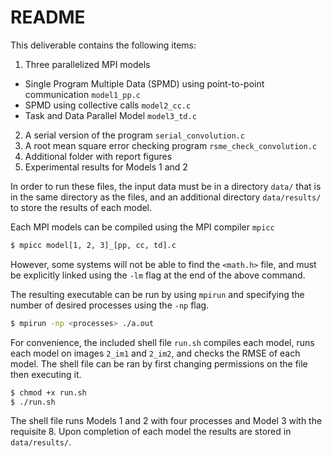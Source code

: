 # README

This deliverable contains the following items:
1. Three parallelized MPI models
- Single Program Multiple Data (SPMD) using point-to-point communication `model1_pp.c`
- SPMD using collective calls `model2_cc.c`
- Task and Data Parallel Model `model3_td.c`
2. A serial version of the program `serial_convolution.c`
3. A root mean square error checking program `rsme_check_convolution.c`
4. Additional folder with report figures
5. Experimental results for Models 1 and 2

In order to run these files, the input data must be in a directory `data/` that is in the same directory as the files, and an additional directory `data/results/` to store the results of each model.

Each MPI models can be compiled using the MPI compiler `mpicc`

```bash
$ mpicc model[1, 2, 3]_[pp, cc, td].c
```
However, some systems will not be able to find the `<math.h>` file, and must be explicitly linked using the `-lm` flag at the end of the above command.

The resulting executable can be run by using `mpirun` and specifying the number of desired processes using the `-np` flag.

```bash
$ mpirun -np <processes> ./a.out
```

For convenience, the included shell file `run.sh` compiles each model, runs each model on images `2_im1` and `2_im2`, and checks the RMSE of each model. The shell file can be ran by first changing permissions on the file then executing it.

```bash
$ chmod +x run.sh
$ ./run.sh
```

The shell file runs Models 1 and 2 with four processes and Model 3 with the requisite 8. Upon completion of each model the results are stored in `data/results/`.